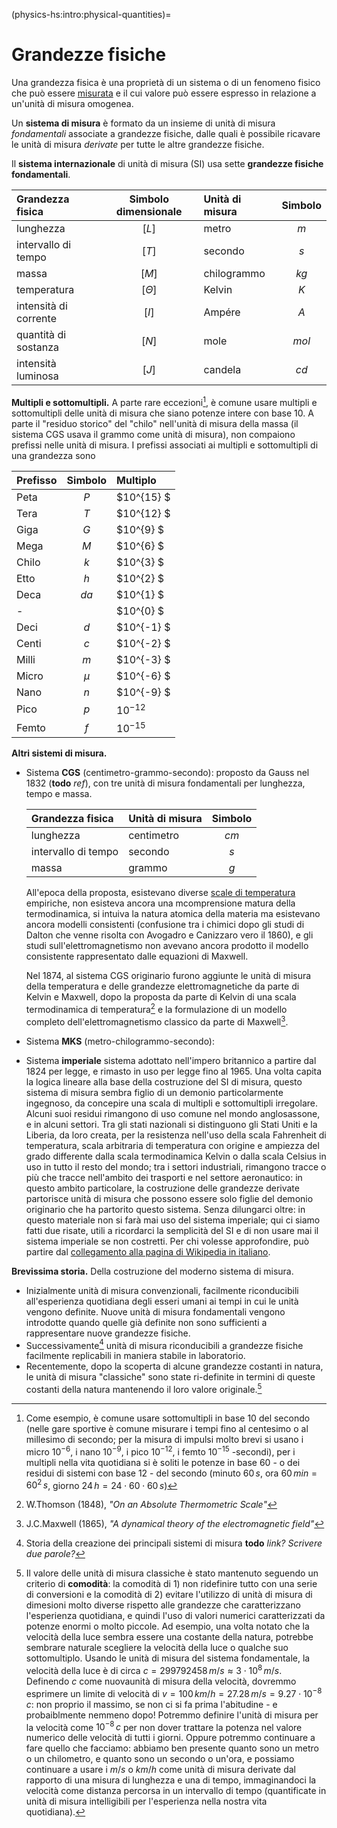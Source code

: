 (physics-hs:intro:physical-quantities)=
# Grandezze fisiche

Una grandezza fisica è una proprietà di un sistema o di un fenomeno fisico che può essere [misurata](physics-hs:intro:measurements) e il cui valore può essere espresso in relazione a un'unità di misura omogenea.


Un **sistema di misura** è formato da un insieme di unità di misura *fondamentali* associate a grandezze fisiche, dalle quali è possibile ricavare le unità di misura *derivate* per tutte le altre grandezze fisiche.

Il **sistema internazionale** di unità di misura (SI) usa sette **grandezze fisiche fondamentali**.

| Grandezza fisica             | Simbolo dimensionale | Unità di misura       | Simbolo |
| :--------------------------- | :------------------: | :-------------------- | :-----: |
| lunghezza                    | $[L]$                | metro                 | $m$     |
| intervallo di tempo          | $[T]$                | secondo               | $s$     |
| massa                        | $[M]$                | chilogrammo           | $kg$    |
| temperatura                  | $[\Theta]$           | Kelvin                | $K$     |
| intensità di corrente        | $[I]$                | Ampére                | $A$     |
| quantità di sostanza         | $[N]$                | mole                  | $mol$   |
| intensità luminosa           | $[J]$                | candela               | $cd$    |

**Multipli e sottomultipli.** A parte rare eccezioni[^multiples-exceptions], è comune usare multipli e sottomultipli delle unità di misura che siano potenze intere con base $10$. A parte il "residuo storico" del "chilo" nell'unità di misura della massa (il sistema CGS usava il grammo come unità di misura), non compaiono prefissi nelle unità di misura. I prefissi associati ai multipli e sottomultipli di una grandezza sono


| Prefisso                     | Simbolo              | Multiplo              |
| :--------------------------- | :------------------: | :-------------------- |
| Peta                         | $P$                  | $10^{15} $            |
| Tera                         | $T$                  | $10^{12} $            |
| Giga                         | $G$                  | $10^{9}  $            |
| Mega                         | $M$                  | $10^{6}  $            |
| Chilo                        | $k$                  | $10^{3}  $            |
| Etto                         | $h$                  | $10^{2}  $            |
| Deca                         | $da$                 | $10^{1}  $            |
| -                            |                      | $10^{0}  $            |
| Deci                         | $d$                  | $10^{-1} $            |
| Centi                        | $c$                  | $10^{-2} $            |
| Milli                        | $m$                  | $10^{-3} $            |
| Micro                        | $\mu$                | $10^{-6} $            |
| Nano                         | $n$                  | $10^{-9} $            |
| Pico                         | $p$                  | $10^{-12}$            |
| Femto                        | $f$                  | $10^{-15}$            |


[^multiples-exceptions]: Come esempio, è comune usare sottomultipli in base $10$ del secondo (nelle gare sportive è comune misurare i tempi fino al centesimo o al millesimo di secondo; per la misura di impulsi molto brevi si usano i micro $10^{-6}$, i nano $10^{-9}$, i pico $10^{-12}$, i femto $10^{-15}$ -secondi), per i multipli nella vita quotidiana si è soliti le potenze in base $60$ - o dei residui di sistemi con base $12$ - del secondo (minuto $60 \, s$, ora $60 \, min = 60^2 \, s$, giorno $24 \, h = 24 \cdot 60 \cdot 60 \, s$)

**Altri sistemi di misura.** 
- Sistema **CGS** (centimetro-grammo-secondo): proposto da Gauss nel 1832 (**todo** *ref*), con tre unità di misura fondamentali per lunghezza, tempo e massa. 

    | Grandezza fisica             | Unità di misura       | Simbolo |
    | :--------------------------- | :-------------------- | :-----: |
    | lunghezza                    | centimetro            | $cm$    |
    | intervallo di tempo          | secondo               | $s$     |
    | massa                        | grammo                | $g$     |

    All'epoca della proposta, esistevano diverse [scale di temperatura](physics-hs:thermodynamics:foundation:experiments:t-scales) empiriche, non esisteva ancora una mcomprensione matura della termodinamica, si intuiva la natura atomica della materia ma esistevano ancora modelli consistenti (confusione tra i chimici dopo gli studi di Dalton che venne risolta con Avogadro e Canizzaro vero il 1860), e gli studi sull'elettromagnetismo non avevano ancora prodotto il modello consistente rappresentato dalle equazioni di Maxwell. 
    
    Nel 1874, al sistema CGS originario furono aggiunte le unità di misura della temperatura e delle grandezze elettromagnetiche da parte di Kelvin e Maxwell, dopo la proposta da parte di Kelvin di una scala termodinamica di temperatura[^kelvin-1848] e la formulazione di un modello completo dell'elettromagnetismo classico da parte di Maxwell[^maxwell-1865].

[^kelvin-1848]: W.Thomson (1848), *"On an Absolute Thermometric Scale"*
[^maxwell-1865]: J.C.Maxwell (1865), *"A dynamical theory of  the electromagnetic field"*

- Sistema **MKS** (metro-chilogrammo-secondo): 

- Sistema **imperiale** sistema adottato nell'impero britannico a partire dal 1824 per legge, e rimasto in uso per legge fino al 1965. Una volta capita la logica lineare alla base della costruzione del SI di misura, questo sistema di misura sembra figlio di un demonio particolarmente ingegnoso, da concepire una scala di multipli e sottomultipli irregolare. Alcuni suoi residui rimangono di uso comune nel mondo anglosassone, e in alcuni settori. Tra gli stati nazionali si distinguono gli Stati Uniti e la Liberia, da loro creata, per la resistenza nell'uso della scala Fahrenheit di temperatura, scala arbitraria di temperatura con origine e ampiezza del grado differente dalla scala termodinamica Kelvin o dalla scala Celsius in uso in tutto il resto del mondo; tra i settori industriali, rimangono tracce o più che tracce nell'ambito dei trasporti e nel settore aeronautico: in questo ambito particolare, la costruzione delle grandezze derivate partorisce unità di misura che possono essere solo figlie del demonio originario che ha partorito questo sistema. Senza dilungarci oltre: in questo materiale non si farà mai uso del sistema imperiale; qui ci siamo fatti due risate, utili a ricordarci la semplicità del SI e di non usare mai il sistema imperiale se non costretti. Per chi volesse approfondire, può partire dal [collegamento alla pagina di Wikipedia in italiano](https://it.wikipedia.org/wiki/Sistema_imperiale_britannico).



<!--
(physics-hs:intro:physical-quantities:system)=
## Sistema di misura

- grandezze fondamentali e derivate
- unità di misura

(physics-hs:intro:physical-quantities:system:is)=
### Sistema di misura internazionale
-->

**Brevissima storia.** Della costruzione del moderno sistema di misura.
-  Inizialmente unità di misura convenzionali, facilmente riconducibili all'esperienza quotidiana degli esseri umani ai tempi in cui le unità vengono definite. Nuove unità di misura fondamentali vengono introdotte quando quelle già definite non sono sufficienti a rappresentare nuove grandezze fisiche.
- Successivamente[^si-history] unità di misura riconducibili a grandezze fisiche facilmente replicabili in maniera stabile in laboratorio.
-  Recentemente, dopo la scoperta di alcune grandezze costanti in natura, le unità di misura "classiche" sono state ri-definite in termini di queste costanti della natura mantenendo il loro valore originale.[^new-def-si]



[^new-def-si]: Il valore delle unità di misura classiche è stato mantenuto seguendo un criterio di **comodità**: la comodità di 1) non ridefinire tutto con una serie di conversioni e la comodità di 2) evitare l'utilizzo di unità di misura di dimesioni molto diverse rispetto alle grandezze che caratterizzano l'esperienza quotidiana, e quindi l'uso di valori numerici caratterizzati da potenze enormi o molto piccole. Ad esempio, una volta notato che la velocità della luce sembra essere una costante della natura, potrebbe sembrare naturale scegliere la velocità della luce o qualche suo sottomultiplo. Usando le unità di misura del sistema fondamentale, la velocità della luce è di circa $c = 299792458 \, m/s \approx 3 \cdot 10^{8} \, m/s$. Definendo $c$ come nuovaunità di misura della velocità, dovremmo esprimere un limite di velocità di $v = 100 \, km/h = 27.28 \, m/s = 9.27 \cdot 10^{-8} \, c$: non proprio il massimo, se non ci si fa prima l'abitudine - e probaiblmente nemmeno dopo! Potremmo definire l'unità di misura per la velocità come $10^{-8} \, c$ per non dover trattare la potenza nel valore numerico delle velocità di tutti i giorni. Oppure potremmo continuare a fare quello che facciamo: abbiamo ben presente quanto sono un metro o un chilometro, e quanto sono un secondo o un'ora, e possiamo continuare a usare i $m/s$ o $km/h$ come unità di misura derivate dal rapporto di una misura di lunghezza e una di tempo, immaginandoci la velocità come distanza percorsa in un intervallo di tempo (quantificate in unità di misura intelligibili per l'esperienza nella nostra vita quotidiana).

[^si-history]: Storia della creazione dei principali sistemi di misura **todo** *link? Scrivere due parole?*

<!--
**Massa, lunghezza e tempo.**

**Temperatura.**

**Quantità di sostanza.**

**Carica elettrica.**

**Intensità luminosa.**
-->


<!--
- Come conosciamo il mondo? Come misuriamo il mondo?
- Necessità di avere delle grandezze di riferimento stabili o facilmente riproducibili in maniera precisa, da usare come unità di misura delle grandezze fisiche.
- Nell'antichità, dall'esperienza:
  - spazio:
    - importanza di misurare le distanze (es. distanze da percorrere), le aree (es. misura dei campi,...), e i volumi
    - grandezze di riferimento: lunghezze ideali di parti anatomiche umane: cubito, pollice, piede,...
  - tempo: 
    - alternanza di luce e buio, alternanza delle stagioni, alternanza di configurazioni degli astri osservati dalla terra; queste alternanze scandiscono
    - grandezze di riferimento: intervalli temporali scanditi dalla natura
  - peso:
    - misura della quantità di merce, quantità di denaro o materiali preziosi, per le prescrizioni mediche (apothecary,...)
    - grandezze di riferimento: grano (basato su un seme ideale di cereale), libbra (dallo strumento usato per la misura del peso/massa, *libra* = bilancia)
- In epoca moderna:
  - aggiornamento delle grandezze di riferimento
    - Parigi tra fine XVIII e XIX secolo:
      - lunghezza: metro (1791) come $1/10.000.000$ la distanza tra l'equatore e il polo nord sul meridiano terrestre passante per Parigi
      - tempo: **todo**
      - **todo**
  - nuove grandezze fisiche misurate nelle nuove scienze, chimica, termodinamica ed elettromagnetismo:
    - quantità di sostanza
    - temperatura
    - corrente elettrica
    - luminosità
- XX-XXI secolo: continuo aggiornamento delle unità di misura, usando definizioni più precise e replicabili, tramite misure non disponibili solo qualche decennio prima
-->
